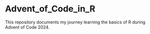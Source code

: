 # Advent_of_Code_in_R
This repository documents my journey learning the basics of R during Advent of Code 2024.
